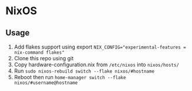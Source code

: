 # NixOS

## Usage
1. Add flakes support using export `NIX_CONFIG="experimental-features = nix-command flakes"`
2. Clone this repo using git
3. Copy hardware-configuration.nix from `/etc/nixos` into `nixos/hosts/`
4. Run `sudo nixos-rebuild switch --flake nixos/#hostname`
5. Reboot then run `home-manager switch --flake nixos/#username@hostname`
